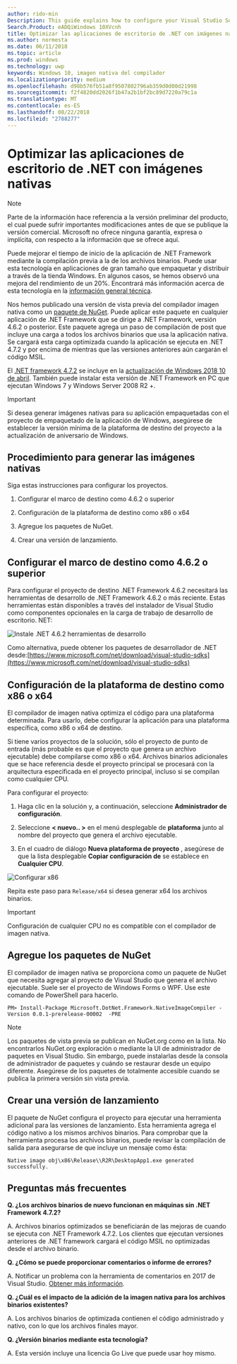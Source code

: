 ```yaml
---
author: rido-min
Description: This guide explains how to configure your Visual Studio Solution to optimize the application binaries with native images.
Search.Product: eADQiWindows 10XVcnh
title: Optimizar las aplicaciones de escritorio de .NET con imágenes nativas
ms.author: normesta
ms.date: 06/11/2018
ms.topic: article
ms.prod: windows
ms.technology: uwp
keywords: Windows 10, imagen nativa del compilador
ms.localizationpriority: medium
ms.openlocfilehash: d98b576fb51a8f9507802796ab359d0d00d21998
ms.sourcegitcommit: f2f4820dd2026f1b47a2b1bf2bc89d7220a79c1a
ms.translationtype: MT
ms.contentlocale: es-ES
ms.lasthandoff: 08/22/2018
ms.locfileid: "2788277"
---
```

# <a name="optimize-your-net-desktop-apps-with-native-images"></a>Optimizar las aplicaciones de escritorio de .NET con imágenes nativas

> [!NOTE]
> Parte de la información hace referencia a la versión preliminar del producto, el cual puede sufrir importantes modificaciones antes de que se publique la versión comercial. Microsoft no ofrece ninguna garantía, expresa o implícita, con respecto a la información que se ofrece aquí.

Puede mejorar el tiempo de inicio de la aplicación de .NET Framework mediante la compilación previa a la de los archivos binarios. Puede usar esta tecnología en aplicaciones de gran tamaño que empaquetar y distribuir a través de la tienda Windows. En algunos casos, se hemos observó una mejora del rendimiento de un 20%. Encontrará más información acerca de esta tecnología en la [información general técnica](https://github.com/dotnet/coreclr/blob/master/Documentation/botr/readytorun-overview.md).

Nos hemos publicado una versión de vista previa del compilador imagen nativa como un [paquete de NuGet](https://www.nuget.org/packages/Microsoft.DotNet.Framework.NativeImageCompiler). Puede aplicar este paquete en cualquier aplicación de .NET Framework que se dirige a .NET Framework, versión 4.6.2 o posterior. Este paquete agrega un paso de compilación de post que incluye una carga a todos los archivos binarios que usa la aplicación nativa. Se cargará esta carga optimizada cuando la aplicación se ejecuta en .NET 4.7.2 y por encima de mientras que las versiones anteriores aún cargarán el código MSIL.

El [.NET framework 4.7.2](https://blogs.msdn.microsoft.com/dotnet/2018/04/30/announcing-the-net-framework-4-7-2/) se incluye en la [actualización de Windows 2018 10 de abril](https://blogs.windows.com/windowsexperience/2018/04/30/how-to-get-the-windows-10-april-2018-update/). También puede instalar esta versión de .NET Framework en PC que ejecutan Windows 7 y Windows Server 2008 R2 +.

> [!IMPORTANT]
> Si desea generar imágenes nativas para su aplicación empaquetadas con el proyecto de empaquetado de la aplicación de Windows, asegúrese de establecer la versión mínima de la plataforma de destino del proyecto a la actualización de aniversario de Windows.

## <a name="how-to-produce-native-images"></a>Procedimiento para generar las imágenes nativas

Siga estas instrucciones para configurar los proyectos.

1. Configurar el marco de destino como 4.6.2 o superior

2. Configuración de la plataforma de destino como x86 o x64 

3. Agregue los paquetes de NuGet.

4. Crear una versión de lanzamiento.

## <a name="configure-the-target-framework-as-462-or-above"></a>Configurar el marco de destino como 4.6.2 o superior

Para configurar el proyecto de destino .NET Framework 4.6.2 necesitará las herramientas de desarrollo de .NET Framework 4.6.2 o más reciente. Estas herramientas están disponibles a través del instalador de Visual Studio como componentes opcionales en la carga de trabajo de desarrollo de escritorio. NET:

![Instale .NET 4.6.2 herramientas de desarrollo](images/desktop-to-uwp/install-4.6.2-devpack.png)

Como alternativa, puede obtener los paquetes de desarrollador de .NET desde:[https://www.microsoft.com/net/download/visual-studio-sdks](https://www.microsoft.com/net/download/visual-studio-sdks)

## <a name="configure-the-target-platform-as-x86-or-x64"></a>Configuración de la plataforma de destino como x86 o x64

El compilador de imagen nativa optimiza el código para una plataforma determinada. Para usarlo, debe configurar la aplicación para una plataforma específica, como x86 o x64 de destino.

Si tiene varios proyectos de la solución, sólo el proyecto de punto de entrada (más probable es que el proyecto que genera un archivo ejecutable) debe compilarse como x86 o x64. Archivos binarios adicionales que se hace referencia desde el proyecto principal se procesará con la arquitectura especificada en el proyecto principal, incluso si se compilan como cualquier CPU.

Para configurar el proyecto:

1. Haga clic en la solución y, a continuación, seleccione **Administrador de configuración**.

2. Seleccione **< nuevo.. >** en el menú desplegable de **plataforma** junto al nombre del proyecto que genera el archivo ejecutable.

3. En el cuadro de diálogo **Nueva plataforma de proyecto** , asegúrese de que la lista desplegable **Copiar configuración de** se establece en **Cualquier CPU**.

![Configurar x86](images/desktop-to-uwp/configure-x86.png)

Repita este paso para `Release/x64` si desea generar x64 los archivos binarios.

>[!IMPORTANT]
> Configuración de cualquier CPU no es compatible con el compilador de imagen nativa.

## <a name="add-the-nuget-packages"></a>Agregue los paquetes de NuGet

El compilador de imagen nativa se proporciona como un paquete de NuGet que necesita agregar al proyecto de Visual Studio que genera el archivo ejecutable. Suele ser el proyecto de Windows Forms o WPF. Use este comando de PowerShell para hacerlo.

```PS
PM> Install-Package Microsoft.DotNet.Framework.NativeImageCompiler -Version 0.0.1-prerelease-00002  -PRE
```

> [!NOTE]
> Los paquetes de vista previa se publican en NuGet.org como en la lista. No encontrarlos NuGet.org exploración o mediante la UI de administrador de paquetes en Visual Studio. Sin embargo, puede instalarlas desde la consola de administrador de paquetes y cuándo se restaurar desde un equipo diferente. Asegúrese de los paquetes de totalmente accesible cuando se publica la primera versión sin vista previa.

## <a name="create-a-release-build"></a>Crear una versión de lanzamiento

El paquete de NuGet configura el proyecto para ejecutar una herramienta adicional para las versiones de lanzamiento. Esta herramienta agrega el código nativo a los mismos archivos binarios.
Para comprobar que la herramienta procesa los archivos binarios, puede revisar la compilación de salida para asegurarse de que incluye un mensaje como ésta:

```
Native image obj\x86\Release\\R2R\DesktopApp1.exe generated successfully.
```

## <a name="faq"></a>Preguntas más frecuentes

**Q. ¿Los archivos binarios de nuevo funcionan en máquinas sin .NET Framework 4.7.2?**

A. Archivos binarios optimizados se beneficiarán de las mejoras de cuando se ejecuta con .NET Framework 4.7.2. Los clientes que ejecutan versiones anteriores de .NET framework cargará el código MSIL no optimizadas desde el archivo binario.

**Q. ¿Cómo se puede proporcionar comentarios o informe de errores?**

A. Notificar un problema con la herramienta de comentarios en 2017 de Visual Studio. [Obtener más información](https://docs.microsoft.com/visualstudio/ide/how-to-report-a-problem-with-visual-studio-2017).

**Q. ¿Cuál es el impacto de la adición de la imagen nativa para los archivos binarios existentes?**

A. Los archivos binarios de optimizada contienen el código administrado y nativo, con lo que los archivos finales mayor.

**Q. ¿Versión binarios mediante esta tecnología?**

A. Esta versión incluye una licencia Go Live que puede usar hoy mismo.
